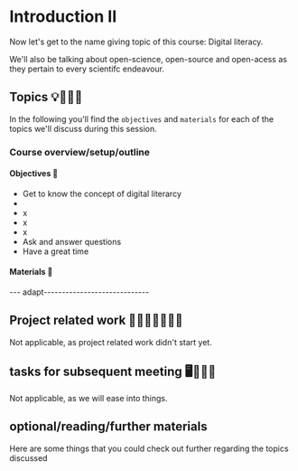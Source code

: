 # Introduction II

Now let's get to the name giving topic of this course: Digital literacy.

We'll also be talking about open-science, open-source and open-acess as they pertain to every scientifc endeavour.




## Topics 💡👨🏻‍🏫

In the following you'll find the `objectives` and `materials` for each of the topics we'll discuss during this session.

### Course overview/setup/outline


#### Objectives 📍
- Get to know the concept of digital literarcy
- 
- x
- x
- x
- Ask and answer questions
- Have a great time

#### Materials 📓

---  adapt-----------------------------


## Project related work 🥼🧑🏿‍🔬👩🏻‍🔬

Not applicable, as project related work didn't start yet.

## tasks for subsequent meeting 🖥️✍🏽📖

Not applicable, as we will ease into things.

## optional/reading/further materials

Here are some things that you could check out further regarding the topics discussed



